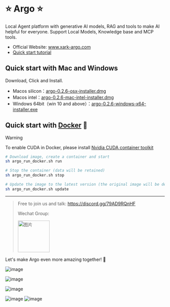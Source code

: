 # ⭐ Argo ⭐
Local Agent platform with generative AI models, RAG and tools to make AI helpful for everyone.
Support Local Models, Knowledge base and MCP tools.
- Official Website: www.xark-argo.com
- [Quick start tutorial](https://docs.xark-argo.com/getting-started)

## Quick start with Mac and Windows
Download, Click and Install.
 
- Macos silicon：[argo-0.2.6-osx-installer.dmg](https://github.com/xark-argo/argo/releases/download/v0.2.6/argo-0.2.6-osx-installer.dmg)
- Macos intel：[argo-0.2.6-mac-intel-installer.dmg](https://github.com/xark-argo/argo/releases/download/v0.2.6/argo-0.2.6-mac-intel-installer.dmg)
- Windows 64bit（win 10 and above）：[argo-0.2.6-windows-x64-installer.exe](https://github.com/xark-argo/argo/releases/download/v0.2.6/argo-0.2.6-windows-installer.exe)

## Quick start with [Docker](https://www.docker.com/) 🐳

> [!WARNING]  
> To enable CUDA in Docker, please install 
> [Nvidia CUDA container toolkit](https://docs.nvidia.com/dgx/nvidia-container-runtime-upgrade/)


  ```bash
  # Download image, create a container and start
  sh argo_run_docker.sh run
  
  # Stop the container (data will be retained)
  sh argo_run_docker.sh stop
  
  # Update the image to the latest version (the original image will be deleted)
  sh argo_run_docker.sh update
  ```

---
> Free to join us and talk: https://discord.gg/79AD9RQnHF
> 
> Wechat Group:
>
> <img src="https://github.com/user-attachments/assets/36829f68-90a4-4c65-a770-c8e1669ae257" alt="图片" style="width:100px;height:100px;">

Let's make Argo even more amazing together! 💪

![image](https://github.com/user-attachments/assets/26aa3d81-9e4e-43b5-abb5-09dc2699d001)

![image](https://github.com/user-attachments/assets/4e4d6413-c821-43d1-ab8f-75eb65b60539)

![image](https://github.com/user-attachments/assets/9e2a069f-7a22-498d-a24d-ee7d4ca7ace0)

![image](https://github.com/user-attachments/assets/57ce6ead-cda8-4493-8a0d-f827ba1d8194)
![image](https://github.com/user-attachments/assets/e656989b-b09e-40ee-9c20-8e22c1caeabc)

